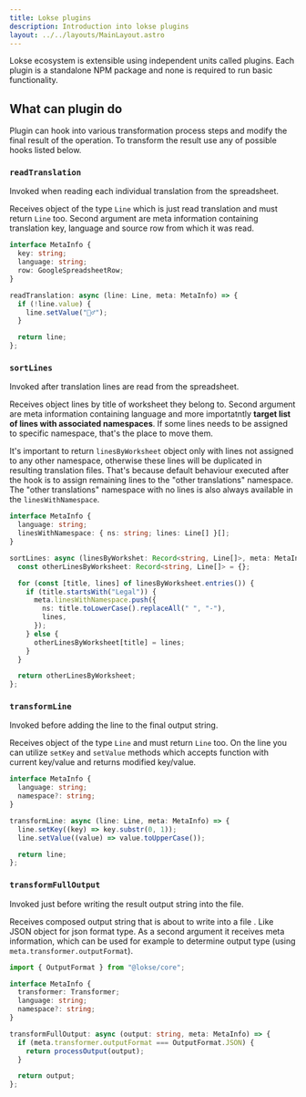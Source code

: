 ```yaml
---
title: Lokse plugins
description: Introduction into lokse plugins
layout: ../../layouts/MainLayout.astro
---
```


Lokse ecosystem is extensible using independent units called plugins. Each plugin is a standalone NPM package and none is required to run basic functionality.

## What can plugin do

Plugin can hook into various transformation process steps and modify the final result of the operation. To transform the result use any of possible hooks listed below.

### `readTranslation`

Invoked when reading each individual translation from the spreadsheet.

Receives object of the type `Line` which is just read translation and must return `Line` too. Second argument are meta information containing translation key, language and source row from which it was read.

```ts
interface MetaInfo {
  key: string;
  language: string;
  row: GoogleSpreadsheetRow;
}

readTranslation: async (line: Line, meta: MetaInfo) => {
  if (!line.value) {
    line.setValue("🤷‍♂️");
  }

  return line;
};
```

### `sortLines`

Invoked after translation lines are read from the spreadsheet.

Receives object lines by title of worksheet they belong to. Second argument are meta information containing language and more importatntly **target list of lines with associated namespaces**. If some lines needs to be assigned to specific namespace, that's the place to move them.

It's important to return `linesByWorksheet` object only with lines not assigned to any other namespace, otherwise these lines will be duplicated in resulting translation files. That's because default behaviour executed after the hook is to assign remaining lines to the "other translations" namespace. The "other translations" namespace with no lines is also always available in the `linesWithNamespace`.

```ts
interface MetaInfo {
  language: string;
  linesWithNamespace: { ns: string; lines: Line[] }[];
}

sortLines: async (linesByWorkshet: Record<string, Line[]>, meta: MetaInfo) => {
  const otherLinesByWorksheet: Record<string, Line[]> = {};

  for (const [title, lines] of linesByWorksheet.entries()) {
    if (title.startsWith("Legal")) {
      meta.linesWithNamespace.push({
        ns: title.toLowerCase().replaceAll(" ", "-"),
        lines,
      });
    } else {
      otherLinesByWorksheet[title] = lines;
    }
  }

  return otherLinesByWorksheet;
};
```

### `transformLine`

Invoked before adding the line to the final output string.

Receives object of the type `Line` and must return `Line` too. On the line you can utilize `setKey` and `setValue` methods which accepts function with current key/value and returns modified key/value.

```ts
interface MetaInfo {
  language: string;
  namespace?: string;
}

transformLine: async (line: Line, meta: MetaInfo) => {
  line.setKey((key) => key.substr(0, 1));
  line.setValue((value) => value.toUpperCase());

  return line;
};
```

### `transformFullOutput`

Invoked just before writing the result output string into the file.

Receives composed output string that is about to write into a file . Like JSON object for json format type. As a second argument it receives meta information, which can be used for example to determine output type (using `meta.transformer.outputFormat`).

```ts
import { OutputFormat } from "@lokse/core";

interface MetaInfo {
  transformer: Transformer;
  language: string;
  namespace?: string;
}

transformFullOutput: async (output: string, meta: MetaInfo) => {
  if (meta.transformer.outputFormat === OutputFormat.JSON) {
    return processOutput(output);
  }

  return output;
};
```
